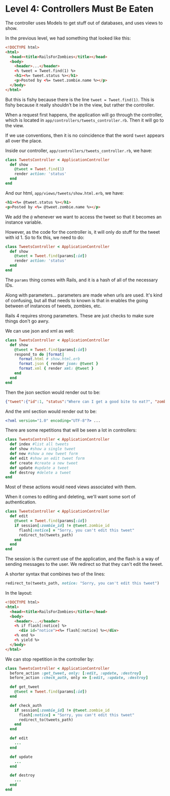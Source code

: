 # Level 4: Controllers Must Be Eaten

The controller uses Models to get stuff out of databases, and uses views to show.

In the previous level, we had something that looked like this:

```html
<!DOCTYPE html>
<html>
  <head><title>RailsForZombies</title></head>
  <body>
    <header>...</header>
    <% tweet = Tweet.find(1) %>
    <h1><%= tweet.status %></h1>
    <p>Posted by <%= tweet.zombie.name %></p>
  </body>
</html>
```

But this is fishy because there is the line `tweet = Tweet.find(1)`. This is fishy because it really shouldn't be in the view, but rather the controller.

When a request first happens, the application will go through the controller, which is located in `app/controllers/tweets_controller.rb`. Then it will go to the view.

If we use conventions, then it is no coincidence that the word `tweet` appears all over the place.

Inside our controller, `app/controllers/tweets_controller.rb`, we have:

```ruby
class TweetsController < ApplicationController
  def show
    @tweet = Tweet.find(1)
    render action: 'status'
  end
end
```

And our html, `app/views/tweets/show.html.erb`, we have:

```html
<h1><%= @tweet.status %></h1>
<p>Posted by <%= @tweet.zombie.name %></p>
```

We add the `@` whenever we want to access the tweet so that it becomes an instance variable.

However, as the code for the controller is, it will only do stuff for the tweet with id 1. So to fix this, we need to do:

```ruby
class TweetsController < ApplicationController
  def show
    @tweet = Tweet.find(params[:id])
    render action: 'status'
  end
end
```

The `params` thing comes with Rails, and it is a hash of all of the necessary IDs.

Along with parameters... parameters are made when urls are used. It's kind of confusing, but all that needs to known is that in enables the going between of instances of tweets, zombies, etc.

Rails 4 requires strong parameters. These are just checks to make sure things don't go awry.

We can use json and xml as well:

```ruby
class TweetsController < ApplicationController
  def show
    @tweet = Tweet.find(params[:id])
    respond_to do |format|
      format.html # show.html.erb
      format.json { render json: @tweet }
      format.xml { render xml: @tweet }
    end
  end
end
```

Then the json section would render out to be:

```json
{"tweet":{"id":1, "status":"Where can I get a good bite to eat?", "zombie_id":1}}
```

And the xml section would render out to be:

```xml
<?xml version="1.0" encoding="UTF-8"?> ...
```

There are some repetitions that will be seen a lot in controllers:

```ruby
class TweetsController < ApplicationController
  def index #list all tweets
  def show #show a single tweet
  def new #show a new tweet form
  def edit #show an edit tweet form
  def create #create a new tweet
  def update #update a tweet
  def destroy #delete a tweet
end
```

Most of these actions would need views associated with them.

When it comes to editing and deleting, we'll want some sort of authentication.

```ruby
class TweetsController < ApplicationController
  def edit
    @tweet = Tweet.find(params[:id])
    if session[:zombie_id] != @tweet.zombie_id
      flash[:notice] = "Sorry, you can't edit this tweet"
      redirect_to(tweets_path)
    end
  end
end
```

The session is the current use of the application, and the flash is a way of sending messages to the user. We redirect so that they can't edit the tweet.

A shorter syntax that combines two of the lines:

```ruby
redirect_to(tweets_path, notice: "Sorry, you can't edit this tweet")
```

In the layout:

```html
<!DOCTYPE html>
<html>
  <head><title>RailsForZombies</title></head>
  <body>
    <header>...</header>
    <% if flash[:notice] %>
      <div id="notice"><%= flash[:notice] %></div>
    <% end %>
    <% yield %>
  </body>
</html>

```

We can stop repetition in the controller by:

```ruby
class TweetsController < ApplicationController
  before_action :get_tweet, only: [:edit, :update, :destroy]
  before_action :check_auth, only => [:edit, :update, :destroy]

  def get_tweet
    @tweet = Tweet.find(params[:id])
  end

  def check_auth
    if session[:zombie_id] != @tweet.zombie_id
      flash[:notice] = "Sorry, you can't edit this tweet"
      redirect_to(tweets_path)
    end
  end

  def edit
    ...
  end

  def update
    ...
  end

  def destroy
    ...
  end
end
```
